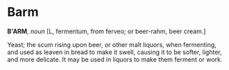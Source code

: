 # Barm

**B'ARM**, _noun_ \[L, fermentum, from ferveo; or beer-rahm, beer cream.\]

Yeast; the scum rising upon beer, or other malt liquors, when fermenting, and used as leaven in bread to make it swell, causing it to be softer, lighter, and more delicate. It may be used in liquors to make them ferment or work.